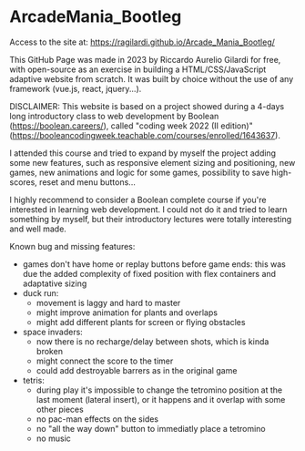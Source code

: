 # ArcadeMania_Bootleg

Access to the site at:
https://ragilardi.github.io/Arcade_Mania_Bootleg/

This GitHub Page was made in 2023 by Riccardo Aurelio Gilardi for free, with open-source as an exercise in building a HTML/CSS/JavaScript adaptive website from scratch. It was built by choice without the use of any framework (vue.js, react, jquery...).

DISCLAIMER:
This website is based on a project showed during a 4-days long introductory class to web development by Boolean (https://boolean.careers/), called "coding week 2022 (II edition)" (https://booleancodingweek.teachable.com/courses/enrolled/1643637).

I attended this course and tried to expand by myself the project adding some new features, such as responsive element sizing and positioning, new games, new animations and logic for some games, possibility to save high-scores, reset and menu buttons...

I highly recommend to consider a Boolean complete course if you're interested in learning web development. I could not do it and tried to learn something by myself, but their introductory lectures were totally interesting and well made.

Known bug and missing features:
- games don't have home or replay buttons before game ends: this was due the added complexity of fixed position with flex containers and adaptative sizing
- duck run:
    * movement is laggy and hard to master
    * might improve animation for plants and overlaps
    * might add different plants for screen or flying obstacles
- space invaders:
    * now there is no recharge/delay between shots, which is kinda broken
    * might connect the score to the timer
    * could add destroyable barrers as in the original game
- tetris:
    * during play it's impossible to change the tetromino position at the last moment (lateral insert), or it happens and it overlap with some other pieces
    * no pac-man effects on the sides
    * no "all the way down" button to immediatly place a tetromino
    * no music